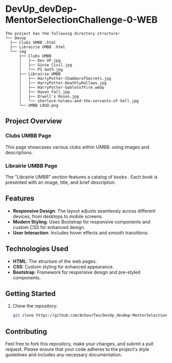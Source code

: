 # DevUp_devDep-MentorSelectionChallenge-0-WEB

```
The project has the following directory structure:
└── Devup
  ├── Clubs UMBB .html
  ├── Librairie UMBB .html
  └── img
      ├── Clubs UMBB
      │   ├── Dev UP.jpg
      │   ├── Ginie Civil.jpg
      │   └── PI math.jpg
      ├── Librairie UMBB
      │   ├── HarryPotter-ChamberofSecrets.jpg
      │   ├── HarryPotter-DeathlyHallows.jpg
      │   ├── HarryPotter-GobletofFire.webp
      │   ├── Haven Fall.jpg
      │   ├── Orwell's Roses.jpg
      │   └── sherlock-holmes-and-the-servants-of-hell.jpg
      └── UMBB LOGO.png
```


## Project Overview

### Clubs UMBB Page
This page showcases various clubs within UMBB. using images and descriptions.

### Librairie UMBB Page
The "Librairie UMBB" section features a catalog of books . Each book is presented with an image, title, and brief description.

## Features
- **Responsive Design**: The layout adjusts seamlessly across different devices, from desktops to mobile screens.
- **Modern Styling**: Uses Bootstrap for responsive components and custom CSS for enhanced design.
- **User Interaction**: Includes hover effects and smooth transitions.

## Technologies Used
- **HTML**: The structure of the web pages.
- **CSS**: Custom styling for enhanced appearance.
- **Bootstrap**: Framework for responsive design and pre-styled components.

## Getting Started
1. Clone the repository:
   ```bash
   git clone https://github.com/AchourTen/DevUp_devDep-MentorSelectionChallenge-0-WEB.git


## Contributing

Feel free to fork this repository, make your changes, and submit a pull request. Please ensure that your code adheres to the project's style guidelines and includes any necessary documentation.


